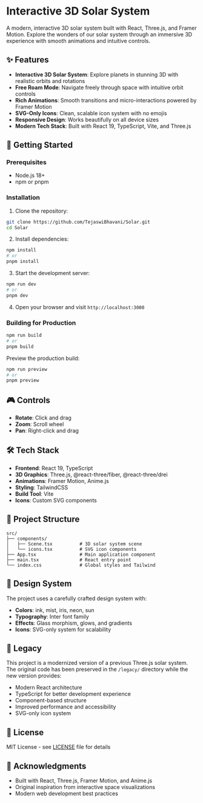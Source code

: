 # Interactive 3D Solar System

A modern, interactive 3D solar system built with React, Three.js, and Framer Motion. Explore the wonders of our solar system through an immersive 3D experience with smooth animations and intuitive controls.

## ✨ Features

- **Interactive 3D Solar System**: Explore planets in stunning 3D with realistic orbits and rotations
- **Free Roam Mode**: Navigate freely through space with intuitive orbit controls
- **Rich Animations**: Smooth transitions and micro-interactions powered by Framer Motion
- **SVG-Only Icons**: Clean, scalable icon system with no emojis
- **Responsive Design**: Works beautifully on all device sizes
- **Modern Tech Stack**: Built with React 19, TypeScript, Vite, and Three.js

## 🚀 Getting Started

### Prerequisites

- Node.js 18+ 
- npm or pnpm

### Installation

1. Clone the repository:
```bash
git clone https://github.com/TejaswiBhavani/Solar.git
cd Solar
```

2. Install dependencies:
```bash
npm install
# or
pnpm install
```

3. Start the development server:
```bash
npm run dev
# or
pnpm dev
```

4. Open your browser and visit `http://localhost:3000`

### Building for Production

```bash
npm run build
# or
pnpm build
```

Preview the production build:
```bash
npm run preview
# or
pnpm preview
```

## 🎮 Controls

- **Rotate**: Click and drag
- **Zoom**: Scroll wheel
- **Pan**: Right-click and drag

## 🛠 Tech Stack

- **Frontend**: React 19, TypeScript
- **3D Graphics**: Three.js, @react-three/fiber, @react-three/drei
- **Animations**: Framer Motion, Anime.js
- **Styling**: TailwindCSS
- **Build Tool**: Vite
- **Icons**: Custom SVG components

## 📁 Project Structure

```
src/
├── components/
│   ├── Scene.tsx          # 3D solar system scene
│   └── icons.tsx          # SVG icon components
├── App.tsx                # Main application component
├── main.tsx               # React entry point
└── index.css              # Global styles and Tailwind
```

## 🎨 Design System

The project uses a carefully crafted design system with:
- **Colors**: ink, mist, iris, neon, sun
- **Typography**: Inter font family
- **Effects**: Glass morphism, glows, and gradients
- **Icons**: SVG-only system for scalability

## 🌟 Legacy

This project is a modernized version of a previous Three.js solar system. The original code has been preserved in the `/legacy/` directory while the new version provides:

- Modern React architecture
- TypeScript for better development experience
- Component-based structure
- Improved performance and accessibility
- SVG-only icon system

## 📄 License

MIT License - see [LICENSE](LICENSE) file for details

## 🙏 Acknowledgments

- Built with React, Three.js, Framer Motion, and Anime.js
- Original inspiration from interactive space visualizations
- Modern web development best practices